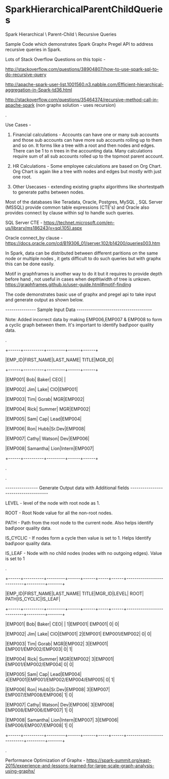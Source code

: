 # SparkHierarchicalParentChildQueries
Spark Hierarchical \ Parent-Child \ Recursive Queries

Sample Code which demonstrates Spark Graphx Pregel API to address recursive queries in Spark.

Lots of Stack Overflow Questions on this topic - 

http://stackoverflow.com/questions/38904807/how-to-use-spark-sql-to-do-recursive-query

http://apache-spark-user-list.1001560.n3.nabble.com/Efficient-hierarchical-aggregation-in-Spark-td36.html

http://stackoverflow.com/questions/35464374/recursive-method-call-in-apache-spark (non graphx solution - uses recursion)

.

Use Cases -

1. Financial calculations - Accounts can have one or many sub accounts and those sub accounts can have more sub accounts rolling up to them and so on. It forms like a tree with a root and then nodes and edges. There can be 1 to n trees in the accounting data. Many calculations require sum of all sub accounts rolled up to the topmost parent account.

2. HR Calculations - Some employee calculations are based on Org Chart. Org Chart is again like a tree with nodes and edges but mostly with just one root.

3. Other Usecases - extending existing graphx algorithms like shortestpath to generate paths between nodes.

Most of the databases like Teradata, Oracle, Postgres, MySQL , SQL Server (MSSQL) provide common table expressions (CTE's) and Oracle also provides connect by clause within sql to handle such queries.

SQL Server CTE - https://technet.microsoft.com/en-us/library/ms186243(v=sql.105).aspx

Oracle connect_by clause - https://docs.oracle.com/cd/B19306_01/server.102/b14200/queries003.htm

In Spark, data can be distributed between different paritions on the same node or multiple nodes , it gets difficult to do such queries but with graphx this can be done easily.

Motif in graphframes is another way to do it but it requires to provide depth before hand , not useful in cases when depth\width of tree is unkown. https://graphframes.github.io/user-guide.html#motif-finding

The code demonstrates basic use of graphx and pregel api to take input and generate output as shown below.

--------------- Sample Input Data -------------------------------------

Note: Added incorrect data by making EMP006,EMP007 & EMP008 to form a cyclic graph between them. It's important to identify bad\poor quality data.

.

+------+----------+---------+------+------+

|EMP_ID|FIRST_NAME|LAST_NAME| TITLE|MGR_ID|

+------+----------+---------+------+------+

|EMP001| Bob| Baker| CEO| |

|EMP002| Jim| Lake| CIO|EMP001|

|EMP003| Tim| Gorab| MGR|EMP002|

|EMP004| Rick| Summer| MGR|EMP002|

|EMP005| Sam| Cap| Lead|EMP004|

|EMP006| Ron| Hubb|Sr.Dev|EMP008|

|EMP007| Cathy| Watson| Dev|EMP006|

|EMP008| Samantha| Lion|Intern|EMP007|

+------+----------+---------+------+------+

.


.

---------------- Generate Output data with Additional fields -------------------------------------

LEVEL - level of the node with root node as 1.

ROOT - Root Node value for all the non-root nodes.

PATH - Path from the root node to the current node. Also helps identify bad\poor quality data.

IS_CYCLIC - If nodes form a cycle then value is set to 1. Helps Identify bad\poor quality data.

IS_LEAF - Node with no child nodes (nodes with no outgoing edges). Value is set to 1

.

+------+----------+---------+------+------+-----+------+---------------------------+---------+-------+

|EMP_ID|FIRST_NAME|LAST_NAME| TITLE|MGR_ID|LEVEL| ROOT| PATH|IS_CYCLIC|IS_LEAF|

+------+----------+---------+------+------+-----+------+---------------------------+---------+-------+

|EMP001| Bob| Baker| CEO| | 1|EMP001| EMP001| 0| 0|

|EMP002| Jim| Lake| CIO|EMP001| 2|EMP001| EMP001/EMP002| 0| 0|

|EMP003| Tim| Gorab| MGR|EMP002| 3|EMP001| EMP001/EMP002/EMP003| 0| 1|

|EMP004| Rick| Summer| MGR|EMP002| 3|EMP001| EMP001/EMP002/EMP004| 0| 0|

|EMP005| Sam| Cap| Lead|EMP004| 4|EMP001|EMP001/EMP002/EMP004/EMP005| 0| 1|

|EMP006| Ron| Hubb|Sr.Dev|EMP008| 3|EMP007| EMP007/EMP008/EMP006| 1| 0|

|EMP007| Cathy| Watson| Dev|EMP006| 3|EMP008| EMP008/EMP006/EMP007| 1| 0|

|EMP008| Samantha| Lion|Intern|EMP007| 3|EMP006| EMP006/EMP007/EMP008| 1| 0|

+------+----------+---------+------+------+-----+------+---------------------------+---------+-------+

.

Performance Optimization of Graphx -  https://spark-summit.org/east-2015/experience-and-lessons-learned-for-large-scale-graph-analysis-using-graphx/


